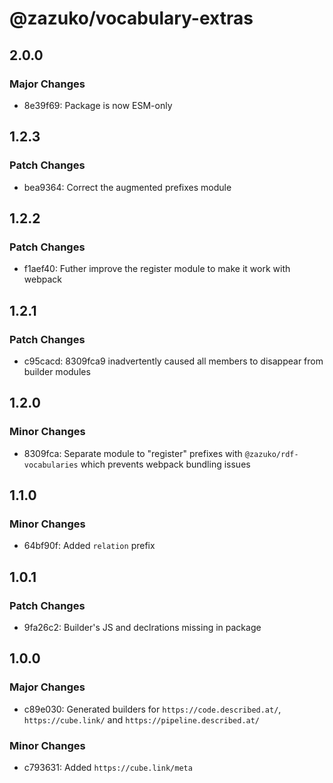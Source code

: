 # @zazuko/vocabulary-extras

## 2.0.0

### Major Changes

- 8e39f69: Package is now ESM-only

## 1.2.3

### Patch Changes

- bea9364: Correct the augmented prefixes module

## 1.2.2

### Patch Changes

- f1aef40: Futher improve the register module to make it work with webpack

## 1.2.1

### Patch Changes

- c95cacd: 8309fca9 inadvertently caused all members to disappear from builder modules

## 1.2.0

### Minor Changes

- 8309fca: Separate module to "register" prefixes with `@zazuko/rdf-vocabularies` which prevents webpack bundling issues

## 1.1.0

### Minor Changes

- 64bf90f: Added `relation` prefix

## 1.0.1

### Patch Changes

- 9fa26c2: Builder's JS and declrations missing in package

## 1.0.0

### Major Changes

- c89e030: Generated builders for `https://code.described.at/`, `https://cube.link/` and `https://pipeline.described.at/`

### Minor Changes

- c793631: Added `https://cube.link/meta`
